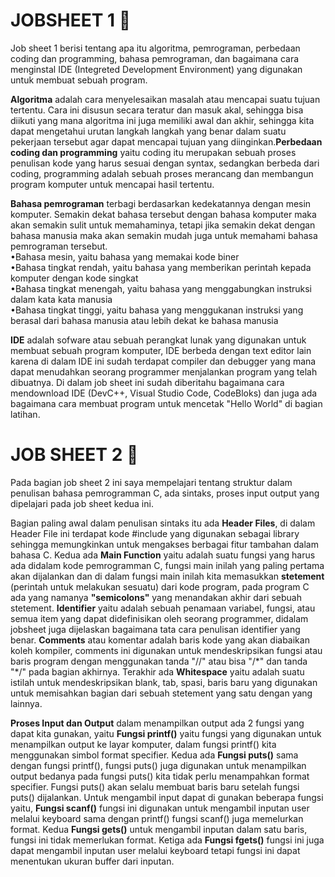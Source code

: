 # JOBSHEET 1 🐠

<p>Job sheet 1 berisi tentang apa itu algoritma, pemrograman, perbedaan coding dan programming, bahasa pemrograman, dan bagaimana cara menginstal IDE (Integreted Development Environment) yang digunakan untuk membuat sebuah program.<p>

<p><b>Algoritma</b> adalah cara menyelesaikan masalah atau mencapai suatu tujuan tertentu. Cara ini disusun secara teratur dan masuk akal, sehingga bisa diikuti yang mana algoritma ini juga memiliki awal dan akhir, sehingga kita dapat mengetahui urutan langkah langkah yang benar dalam suatu pekerjaan tersebut agar dapat mencapai tujuan yang diinginkan.<b>Perbedaan coding dan programming</b> yaitu coding itu merupakan sebuah proses penulisan kode yang harus sesuai dengan syntax, sedangkan berbeda dari coding, programming adalah sebuah proses merancang dan membangun program komputer untuk mencapai hasil tertentu.</p>

<p><b>Bahasa pemrograman</b> terbagi berdasarkan kedekatannya dengan mesin komputer. Semakin dekat bahasa tersebut dengan bahasa komputer maka akan semakin sulit untuk memahaminya, tetapi jika semakin dekat dengan bahasa manusia maka akan semakin mudah juga untuk memahami bahasa pemrograman tersebut.
<br>•Bahasa mesin, yaitu bahasa yang memakai kode biner
<br>•Bahasa tingkat rendah, yaitu bahasa yang memberikan perintah kepada komputer dengan kode singkat
<br>•Bahasa tingkat menengah, yaitu bahasa yang menggabungkan instruksi dalam kata kata manusia
<br>•Bahasa tingkat tinggi, yaitu bahasa yang menggukanan instruksi yang berasal dari bahasa manusia atau lebih dekat ke bahasa manusia<p>

<p><b>IDE</b> adalah sofware atau sebuah perangkat lunak yang digunakan untuk membuat sebuah program komputer, IDE berbeda dengan text editor lain karena di dalam IDE ini sudah terdapat compiler dan debugger yang mana dapat menudahkan seorang programmer menjalankan program yang telah dibuatnya. Di dalam job sheet ini sudah diberitahu bagaimana cara mendownload IDE (DevC++, Visual Studio Code, CodeBloks) dan juga ada bagaimana cara membuat program untuk mencetak "Hello World" di bagian latihan.</p>

# JOB SHEET 2 🐬

<p>Pada bagian job sheet 2 ini saya mempelajari tentang struktur dalam penulisan bahasa pemrogramman C, ada sintaks, proses input output yang dipelajari pada job sheet kedua ini.<p>

<p>Bagian paling awal dalam penulisan sintaks itu ada <b>Header Files</b>, di dalam Header File ini terdapat kode #include yang digunakan sebagai library sehingga memungkinkan untuk mengakses berbagai fitur tambahan dalam bahasa C. Kedua ada <b>Main Function</b> yaitu adalah suatu fungsi yang harus ada didalam kode pemrogramman C, fungsi main inilah yang paling pertama akan dijalankan dan di dalam fungsi main inilah kita memasukkan <b>stetement</b> (perintah untuk melakukan sesuatu) dari kode program, pada program C ada yang namanya <b>"semicolons"</b> yang menandakan akhir dari sebuah stetement. <b>Identifier</b> yaitu adalah sebuah penamaan variabel, fungsi, atau semua item yang dapat didefinisikan oleh seorang programmer, didalam jobsheet juga dijelaskan bagaimana tata cara penulisan identifier yang benar. <b>Comments</b> atau komentar adalah baris kode yang akan diabaikan koleh kompiler, comments ini digunakan untuk mendeskripsikan fungsi atau baris program dengan menggunakan tanda "//" atau bisa "/*" dan tanda "*/" pada bagian akhirnya. Terakhir ada <b>Whitespace</b> yaitu adalah suatu istilah untuk mendeskripsikan blank, tab, spasi, baris baru yang digunakan untuk memisahkan bagian dari sebuah stetement yang satu dengan yang lainnya.</p>

<p><b>Proses Input dan Output</b> dalam menampilkan output ada 2 fungsi yang dapat kita gunakan, yaitu <b>Fungsi printf()</b> yaitu fungsi yang digunakan untuk menampilkan output ke layar komputer, dalam fungsi printf() kita menggunakan simbol format specifier. Kedua ada <b>Fungsi puts()</b> sama dengan fungsi printf(), fungsi puts() juga digunakan untuk menampilkan output bedanya pada fungsi puts() kita tidak perlu menampahkan format specifier. Fungsi puts() akan selalu membuat baris baru setelah fungsi puts() dijalankan. Untuk mengambil input dapat di gunakan beberapa fungsi yaitu, 
<b>Fungsi scanf()</b> fungsi ini digunakan untuk mengambil inputan user melalui keyboard sama dengan printf() fungsi scanf() juga memelurkan format. Kedua <b>Fungsi gets()</b> untuk mengambil inputan dalam satu baris, fungsi ini tidak memerlukan format. Ketiga ada <b>Fungsi fgets()</b> fungsi ini juga dapat mengambil inputan user melalui keyboard tetapi fungsi ini dapat menentukan ukuran buffer dari inputan.</p>

